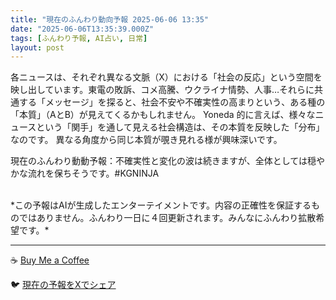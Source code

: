 ```yaml
---
title: "現在のふんわり動向予報 2025-06-06 13:35"
date: "2025-06-06T13:35:39.000Z"
tags: [ふんわり予報, AI占い, 日常]
layout: post
---
```


各ニュースは、それぞれ異なる文脈（X）における「社会の反応」という空間を映し出しています。東電の敗訴、コメ高騰、ウクライナ情勢、人事…それらに共通する「メッセージ」を探ると、社会不安や不確実性の高まりという、ある種の「本質」（AとB）が見えてくるかもしれません。  Yoneda 的に言えば、様々なニュースという「関手」を通して見える社会構造は、その本質を反映した「分布」なのです。  異なる角度から同じ本質が覗き見れる様が興味深いです。


現在のふんわり動動予報：不確実性と変化の波は続きますが、全体としては穏やかな流れを保ちそうです。#KGNINJA

<br>
*この予報はAIが生成したエンターテイメントです。内容の正確性を保証するものではありません。ふんわり一日に４回更新されます。みんなにふんわり拡散希望です。*

---
☕️ [Buy Me a Coffee](https://www.buymeacoffee.com/kgninja)

🐦 [現在の予報をXでシェア](https://twitter.com/intent/tweet?text=%E7%8F%BE%E5%9C%A8%E3%81%AE%E3%81%B5%E3%82%93%E3%82%8F%E3%82%8A%E4%BA%88%E5%A0%B1%3A%20%E3%80%8C%E5%90%84%E3%83%8B%E3%83%A5%E3%83%BC%E3%82%B9%E3%81%AF%E3%80%81%E3%81%9D%E3%82%8C%E3%81%9E%E3%82%8C%E7%95%B0%E3%81%AA%E3%82%8B%E6%96%87%E8%84%88%EF%BC%88X%EF%BC%89%E3%81%AB%E3%81%8A%E3%81%91%E3%82%8B%E3%80%8C%E7%A4%BE%E4%BC%9A%E3%81%AE%E5%8F%8D%E5%BF%9C%E3%80%8D%E3%81%A8%E3%81%84%E3%81%86%E7%A9%BA%E9%96%93%E3%82%92%E6%98%A0%E3%81%97%E5%87%BA%E3%81%97%E3%81%A6%E3%81%84%E3%81%BE%E3%81%99%E3%80%82%E3%80%8D%23KGNINJA%20%E7%B6%9A%E3%81%8D%E3%81%AF%E3%83%96%E3%83%AD%E3%82%B0%E3%81%A7%EF%BC%81%F0%9F%91%87&url=https%3A%2F%2Fkg-ninja.github.io%2FFunwariyoso%2F)
